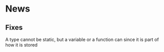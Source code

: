 # News #

## Fixes ##

A type cannot be static, but a variable or a function can since it is part of how it is stored
